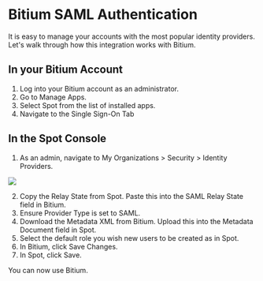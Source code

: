 # Bitium SAML Authentication

It is easy to manage your accounts with the most popular identity providers. Let's walk through how this integration works with Bitium.

## In your Bitium Account

1. Log into your Bitium account as an administrator.
2. Go to Manage Apps.
3. Select Spot from the list of installed apps.
4. Navigate to the Single Sign-On Tab

## In the Spot Console

1. As an admin, navigate to My Organizations > Security > Identity Providers.

<img src="/administration/_media/okta-saml-01.png" />

2. Copy the Relay State from Spot. Paste this into the SAML Relay State field in Bitium.
3. Ensure Provider Type is set to SAML.
4. Download the Metadata XML from Bitium. Upload this into the Metadata Document field in Spot.
5. Select the default role you wish new users to be created as in Spot.
6. In Bitium, click Save Changes.
7. In Spot, click Save.

You can now use Bitium.
